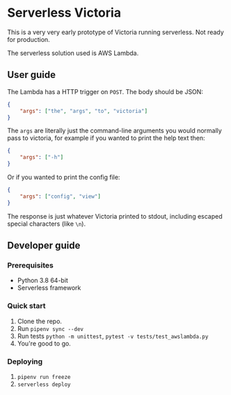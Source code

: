 # Serverless Victoria

This is a very very early prototype of Victoria running serverless. Not ready
for production.

The serverless solution used is AWS Lambda.

## User guide
The Lambda has a HTTP trigger on `POST`. The body should be JSON:
```json
{
    "args": ["the", "args", "to", "victoria"]
}
```

The `args` are literally just the command-line arguments you would normally
pass to victoria, for example if you wanted to print the help text then:

```json
{
    "args": ["-h"]
}
```

Or if you wanted to print the config file:

```json
{
    "args": ["config", "view"]
}
```

The response is just whatever Victoria printed to stdout, including escaped
special characters (like `\n`).

## Developer guide

### Prerequisites
- Python 3.8 64-bit
- Serverless framework

### Quick start
1. Clone the repo.
2. Run `pipenv sync --dev`
3. Run tests `python -m unittest`, `pytest -v tests/test_awslambda.py`
4. You're good to go.

### Deploying
1. `pipenv run freeze`
2. `serverless deploy`